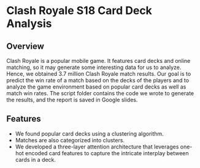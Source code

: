 # Clash Royale S18 Card Deck Analysis

## Overview
Clash Royale is a popular mobile game. It features card decks and online matching, so it may generate some interesting data for us to analyze. 
Hence, we obtained 3.7 million Clash Royale match results. Our goal is to predict the win rate of a match based on the decks of the players and to analyze
the game environment based on popular card decks as well as match win rates. The script folder contains the code we wrote to generate the results, and the 
report is saved in Google slides. 

## Features
- We found popular card decks using a clustering algorithm. 
- Matches are also categorized into clusters. 
- We developed a three-layer attention architecture that leverages one-hot encoded card features to capture the intricate interplay between cards in a deck.
